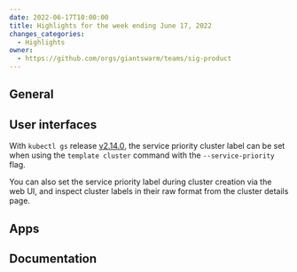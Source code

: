 ```yaml
---
date: 2022-06-17T10:00:00
title: Highlights for the week ending June 17, 2022
changes_categories:
  - Highlights
owner:
  - https://github.com/orgs/giantswarm/teams/sig-product
---
```


## General

## User interfaces

With `kubectl gs` release [v2.14.0](https://github.com/giantswarm/kubectl-gs/releases/tag/v2.14.0), the service priority cluster label can be set when using the `template cluster` command with the `--service-priority` flag.

You can also set the service priority label during cluster creation via the web UI, and inspect cluster labels in their raw format from the cluster details page.

## Apps

## Documentation



